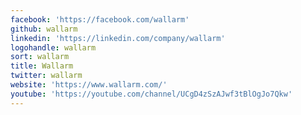 ```yaml
---
facebook: 'https://facebook.com/wallarm'
github: wallarm
linkedin: 'https://linkedin.com/company/wallarm'
logohandle: wallarm
sort: wallarm
title: Wallarm
twitter: wallarm
website: 'https://www.wallarm.com/'
youtube: 'https://youtube.com/channel/UCgD4zSzAJwf3tBlOgJo7Qkw'
---
```

